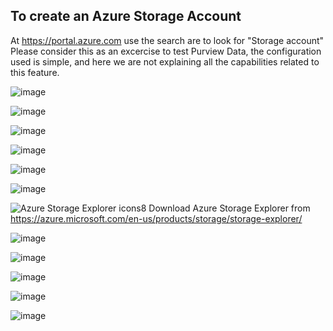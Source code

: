## To create an Azure Storage Account

At https://portal.azure.com use the search are to look for "Storage account"
Please consider this as an excercise to test Purview Data, the configuration used is simple, and here we are not explaining all the capabilities related to this feature.

![image](https://github.com/user-attachments/assets/ba839ad3-38d5-4ad8-af37-2942c9c7c198)

![image](https://github.com/user-attachments/assets/e0058e5f-6254-41b8-8744-166dc91528d7)

![image](https://github.com/user-attachments/assets/374dbc5b-baf6-458b-95e9-81609fbc090a)

![image](https://github.com/user-attachments/assets/3bc6f29e-eaed-44e5-b905-f2110a05ee8b)

![image](https://github.com/user-attachments/assets/0e85d5d2-f8ac-4745-804b-e946d985fc31)

![image](https://github.com/user-attachments/assets/1a718659-f91f-4db5-907b-fc38facf4731)

![Azure Storage Explorer icons8](https://github.com/user-attachments/assets/33e05f32-4be5-49a2-9b60-1da0e1a9a144)
Download Azure Storage Explorer from https://azure.microsoft.com/en-us/products/storage/storage-explorer/

![image](https://github.com/user-attachments/assets/aceb5c3d-ecb4-43b5-9001-599f1e30aff3)

![image](https://github.com/user-attachments/assets/0443a76b-4f80-4f2e-bafb-7454a6704cb4)

![image](https://github.com/user-attachments/assets/925ff4e2-5213-476c-8a45-bde034cd96bd)

![image](https://github.com/user-attachments/assets/4b72eacf-aa68-4342-a3a7-9376ee33f5b6)

![image](https://github.com/user-attachments/assets/80650cfe-e3e3-4d51-9fab-0a2d345db016)

